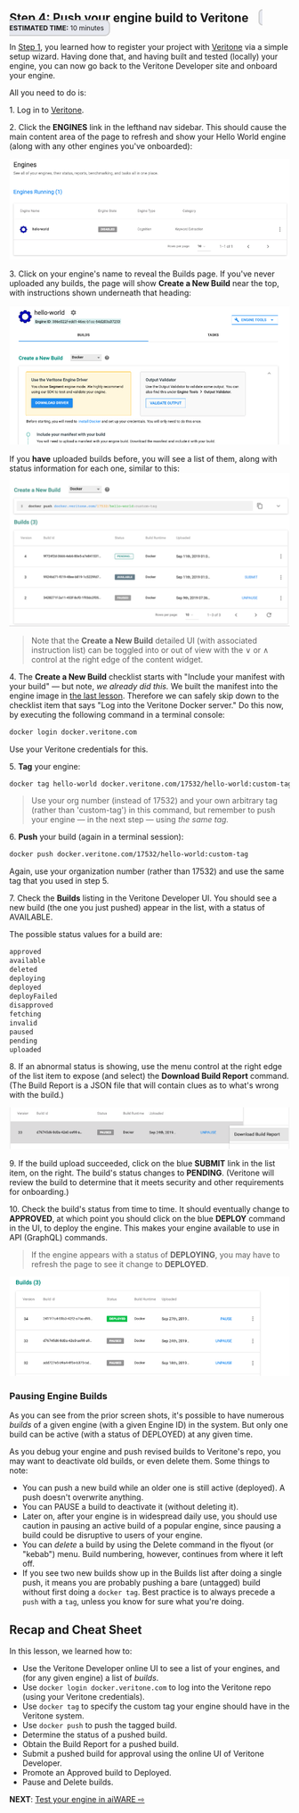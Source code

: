 <!-- markdownlint-disable -->

<style>
aside  {
  border-style: solid;
  border-radius: 9px;
  border-width: 2.2px;
  border-color:#ccc;
  padding: 5px;
  background: #e6e8ef;
}

aside.small {
  display:inline;
  font-size:9pt;
  position:relative; top:-4px;
}

.topruled {
  border-top-width: 1.2px;
  border-top-style: solid;
  border-top-color: rgb(76, 76, 100);
  line-height:45%;
}
.bottomruled {
  border-bottom-width: 1.2px;
  border-bottom-style: solid;
  border-bottom-color: rgb(76, 76, 100);
  line-height:45%;
}
</style>

<h2 style="display: inline;">Step 4: Push your engine build to Veritone &nbsp;</h2>&nbsp;&nbsp;<aside class="small">
<b>ESTIMATED TIME:</b> 10 minutes </aside> &nbsp;

<!-- DISABLE VIDEO
<div style="width: 35%">
<iframe src="https://player.vimeo.com/video/375527778?color=ff9933&title=0&byline=0&portrait=0" style="border:0;top:0;left:0;width:75%;height:75%;" allow="autoplay; fullscreen" allowfullscreen></iframe></div>
<script src="https://player.vimeo.com/api/player.js"></script>
-->

In [Step 1](developer/engines/tutorial/engine-tutorial-step-1), you learned how to register your project with [Veritone](https://developer.veritone.com/) via a simple setup wizard. Having done that, and having built and tested (locally) your engine, you can now go back to the Veritone Developer site and onboard your engine.

All you need to do is:

1\. Log in to [Veritone](https://developer.veritone.com/).

2\. Click the **ENGINES** link in the lefthand nav sidebar. This should cause the main content area of the page to refresh and show your Hello World engine (along with any other engines you've onboarded):

![Engine list](Onboarding-1.png)

3\. Click on your engine's name to reveal the Builds page. If you've never uploaded any builds, the page will show **Create a New Build** near the top, with instructions shown underneath that heading:

![Create a New Build](Onboarding-1a.png)

If you **have** uploaded builds before, you will see a list of them, along with status information for each one, similar to this:
![Builds list](Onboarding-2.png)

> Note that the **Create a New Build** detailed UI (with associated instruction list) can be toggled into or out of view with the &or; or &and; control at the right edge of the content widget.
 
4\. The **Create a New Build** checklist starts with "Include your manifest with your build" &mdash; but note, _we already did this._ 
We built the manifest into the engine image in [the last lesson](developer/engines/tutorial/engine-tutorial-step-3).
Therefore we can safely skip down to the checklist item that says "Log into the Veritone Docker server." Do this now, by executing the following command in a terminal console:

```bash
docker login docker.veritone.com
```

Use your Veritone credentials for this.

5\. **Tag** your engine:

```bash
docker tag hello-world docker.veritone.com/17532/hello-world:custom-tag
```

> Use your org number (instead of 17532) and your own arbitrary tag (rather than 'custom-tag') in this command, but remember to push your engine &mdash; in the next step &mdash; using _the same tag._

6\. **Push** your build (again in a terminal session):

```bash
docker push docker.veritone.com/17532/hello-world:custom-tag
```

Again, use your organization number (rather than 17532) and use the same tag that you used in step 5.

7\. Check the **Builds** listing in the Veritone Developer UI. You should see a new build (the one you just pushed) appear in the list, with a status of AVAILABLE.

The possible status values for a build are:

```pre
approved
available
deleted
deploying
deployed
deployFailed
disapproved
fetching
invalid
paused
pending
uploaded
```

8\. If an abnormal status is showing, use the menu control at the right edge of the list item to expose (and select) the **Download Build Report** command. (The Build Report is a JSON file that will contain clues as to what's wrong with the build.)

![Download Build Report](Onboarding-3.png)

9\. If the build upload succeeded, click on the blue **SUBMIT** link in the list item, on the right. The build's status changes to **PENDING**. (Veritone will review the build to determine that it meets security and other requirements for onboarding.)

10\. Check the build's status from time to time. It should eventually change to **APPROVED**, at which point you should click on the blue **DEPLOY** command in the UI, to deploy the engine. This makes your engine available to use in API (GraphQL) commands.

> If the engine appears with a status of **DEPLOYING**, you may have to refresh the page to see it change to **DEPLOYED**.

![Deployed status](Onboarding-4.png)

### Pausing Engine Builds

As you can see from the prior screen shots, it's possible to have numerous _builds_ of a given engine (with a given Engine ID) in the system. But only one build can be active (with a status of DEPLOYED) at any given time.

As you debug your engine and push revised builds to Veritone's repo, you may want to deactivate old builds, or even delete them. Some things to note:

* You can push a new build while an older one is still active (deployed). A push doesn't overwrite anything.
* You can PAUSE a build to deactivate it (without deleting it).
* Later on, after your engine is in widespread daily use, you should use caution in pausing an active build of a popular engine, since pausing a build could be disruptive to users of your engine.
* You can _delete_ a build by using the Delete command in the flyout (or "kebab") menu. Build numbering, however, continues from where it left off.
* If you see two new builds show up in the Builds list after doing a single push, it means you are probably pushing a bare (untagged) build without first doing a `docker tag`. Best practice is to always precede a `push` with a `tag`, unless you know for sure what you're doing.

## Recap and Cheat Sheet

In this lesson, we learned how to: 
* Use the Veritone Developer online UI to see a list of your engines, and (for any given engine) a list of _builds_.
* Use `docker login docker.veritone.com` to log into the Veritone repo (using your Veritone credentials).
* Use `docker tag` to specify the custom tag your engine should have in the Veritone system.
* Use `docker push` to push the tagged build.
* Determine the status of a pushed build.
* Obtain the Build Report  for a pushed build.
* Submit a pushed build for approval using the online UI of Veritone Developer.
* Promote an Approved build to Deployed.
* Pause and Delete builds.

**NEXT**: [Test your engine in aiWARE ⇨](developer/engines/tutorial/engine-tutorial-step-5) 